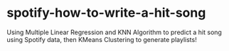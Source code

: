 # spotify-how-to-write-a-hit-song


Using Multiple Linear Regression and KNN Algorithm to predict a hit song using Spotify data, then KMeans Clustering to generate playlists!
